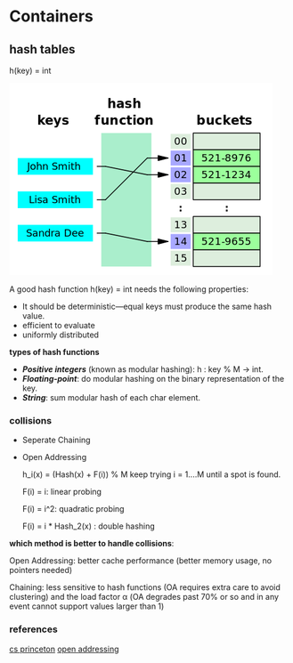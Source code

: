 # Containers

## hash tables

h(key) = int

![hashmap](hashmap.png)

A good hash function h(key) = int needs the following properties:
* It should be deterministic—equal keys must produce the same hash value.
* efficient to evaluate
* uniformly distributed 

**types of hash functions**
 * ***Positive integers*** (known as modular hashing): h : key % M -> int.
 * ***Floating-point***: do modular hashing on the binary representation of the key.
 * ***String***: sum modular hash of each char element.
 
 ### collisions
 
 * Seperate Chaining
 * Open Addressing
 
    h_i(x) = (Hash(x) + F(i)) % M
    keep trying i = 1....M until a spot is found.
 
    F(i) = i: linear probing
    
    F(i) = i^2: quadratic probing
    
    F(i) = i * Hash_2(x) : double hashing

**which method is better to handle collisions**:

Open Addressing: better cache performance (better memory usage, no pointers needed)

Chaining: less sensitive to hash functions (OA requires extra care to avoid clustering)
and the load factor α (OA degrades past 70% or so and in any event cannot support values larger than 1)

### references

[cs princeton](https://algs4.cs.princeton.edu/34hash/)
[open addressing](https://www.cse.cuhk.edu.hk/irwin.king/_media/teaching/csc2100b/tu6.pdf)
